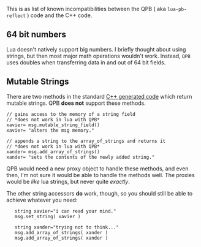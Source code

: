 This is as list of known incompatibilities between the QPB ( aka `lua-pb-reflect` ) code and the C++ code.

## 64 bit numbers ##
Lua doesn't natively support big numbers. I briefly thought about using strings, but then most major math operations wouldn't work. Instead, `QPB` uses doubles when transferring data in and out of 64 bit fields.

## Mutable Strings ##
There are two methods in the standard [C++ generated code](https://developers.google.com/protocol-buffers/docs/reference/cpp-generated#messagebuffers/docs/reference/cpp-generated#message) which return mutable strings.
QPB **does not** support these methods.

```
// gains access to the memory of a string field
// *does not work in lua with QPB*
xavier= msg.mutable_string_field()
xavier= "alters the msg memory."

// appends a string to the array_of_strings and returns it
// *does not work in lua with QPB*
xander= msg.add_array_of_strings()
xander= "sets the contents of the newly added string."
```

QPB would need a new proxy object to handle these methods, and even then, I'm not sure it would be able to handle the methods well. The proxies would be _like_ lua strings, but never quite _exactly_.

The other string accessors **do** work, though, so you should still be able to achieve whatever you need:
```
   string xavier="i can read your mind."
   msg.set_string( xavier )

   string xander="trying not to think..."
   msg.add_array_of_strings( xander )
   msg.add_array_of_strings( xander )
```